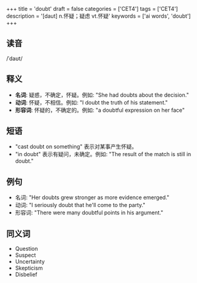 +++
title = 'doubt'
draft = false
categories = ['CET4']
tags = ['CET4']
description = '[daut] n.怀疑；疑虑 vt.怀疑'
keywords = ['ai words', 'doubt']
+++

## 读音
/ˈdaʊt/

## 释义
- **名词**: 疑惑，不确定，怀疑。例如: "She had doubts about the decision."
- **动词**: 怀疑，不相信。例如: "I doubt the truth of his statement."
- **形容词**: 怀疑的，不确定的。例如: "a doubtful expression on her face"

## 短语
- "cast doubt on something" 表示对某事产生怀疑。
- "in doubt" 表示有疑问，未确定。例如: "The result of the match is still in doubt."

## 例句
- 名词: "Her doubts grew stronger as more evidence emerged."
- 动词: "I seriously doubt that he'll come to the party."
- 形容词: "There were many doubtful points in his argument."

## 同义词
- Question
- Suspect
- Uncertainty
- Skepticism
- Disbelief
